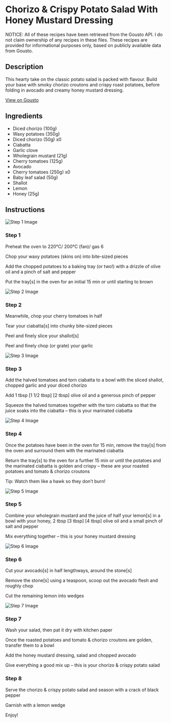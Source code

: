 # Chorizo & Crispy Potato Salad With Honey Mustard Dressing

NOTICE: All of these recipes have been retrieved from the Gousto API. I do not claim ownership of any recipes in these files. These recipes are provided for informational purposes only, based on publicly available data from Gousto.

## Description

This hearty take on the classic potato salad is packed with flavour. Build your base with smoky chorizo croutons and crispy roast potatoes, before folding in avocado and creamy honey mustard dressing.  


[View on Gousto](https://www.gousto.co.uk/recipes/cookbook/warm-chorizo-crispy-potato-salad-with-honey-mustard-dressing)

## Ingredients

- Diced chorizo (100g)
- Waxy potatoes (350g)
- Diced chorizo (50g) x0
- Ciabatta
- Garlic clove
- Wholegrain mustard (21g)
- Cherry tomatoes (125g)
- Avocado
- Cherry tomatoes (250g) x0
- Baby leaf salad (50g)
- Shallot
- Lemon
- Honey (25g)

## Instructions

![Step 1 Image](https://production-media.gousto.co.uk/cms/recipe-step-image/Step-1-1660649407705-x200.jpg)

### Step 1

Preheat the oven to 220°C/ 200°C (fan)/ gas 6

Chop your waxy potatoes (skins on) into bite-sized pieces

Add the chopped potatoes to a baking tray (or two!) with a drizzle of olive oil and a pinch of salt and pepper

Put the tray[s] in the oven for an initial 15 min or until starting to brown

![Step 2 Image](https://production-media.gousto.co.uk/cms/recipe-step-image/Step-2-1660649412131-x200.jpg)

### Step 2

Meanwhile, chop your cherry tomatoes in half

Tear your ciabatta[s]  into chunky bite-sized pieces

Peel and finely slice your shallot[s]

Peel and finely chop (or grate) your garlic

![Step 3 Image](https://production-media.gousto.co.uk/cms/recipe-step-image/Step-3-1660649419698-x200.jpg)

### Step 3

Add the halved tomatoes and torn ciabatta to a bowl with the sliced shallot, chopped garlic and your diced chorizo

Add 1 tbsp <span class="text-purple">[1 1/2 tbsp]</span> <span class="text-danger">[2 tbsp]</span> olive oil and a generous pinch of pepper

Squeeze the halved tomatoes together with the torn ciabatta so that the juice soaks into the ciabatta – this is your marinated ciabatta

![Step 4 Image](https://production-media.gousto.co.uk/cms/recipe-step-image/Step-4-1660649427270-x200.jpg)

### Step 4

Once the potatoes have been in the oven for 15 min, remove the tray[s] from the oven and surround them with the marinated ciabatta

Return the tray[s] to the oven for a further 15 min or until the potatoes and the marinated ciabatta is golden and crispy – these are your roasted potatoes and tomato & chorizo croutons

Tip: Watch them like a hawk so they don’t burn!

![Step 5 Image](https://production-media.gousto.co.uk/cms/recipe-step-image/Step-5-1660649440994-x200.jpg)

### Step 5

Combine your wholegrain mustard and the juice of half your lemon[s] in a bowl with your honey, 2 tbsp <span class="text-purple">[3 tbsp]</span> <span class="text-danger">[4 tbsp]</span> olive oil and a small pinch of salt and pepper

Mix everything together – this is your honey mustard dressing

![Step 6 Image](https://production-media.gousto.co.uk/cms/recipe-step-image/Step-6-1726072069595-x200.jpg)

### Step 6

Cut your avocado[s] in half lengthways, around the stone[s]

Remove the stone[s] using a teaspoon, scoop out the avocado flesh and roughly chop

Cut the remaining lemon into wedges

![Step 7 Image](https://production-media.gousto.co.uk/cms/recipe-step-image/Step-7-1660649468951-x200.jpg)

### Step 7

Wash your salad, then pat it dry with kitchen paper

Once the roasted potatoes and tomato & chorizo croutons are golden, transfer them to a bowl

Add the honey mustard dressing, salad and chopped avocado

Give everything a good mix up – this is your chorizo & crispy potato salad

### Step 8

Serve the chorizo & crispy potato salad and season with a crack of black pepper

Garnish with a lemon wedge

Enjoy!

